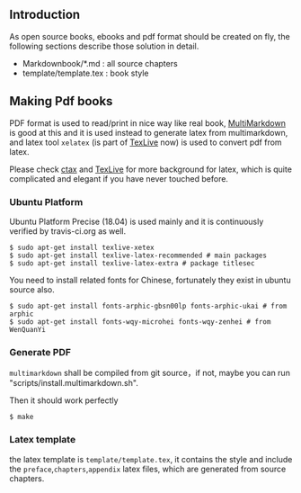 ## Introduction ##

As open source books, ebooks and pdf format should be created on fly, the following sections describe those solution in detail.

 * Markdownbook/*.md : all source chapters
 * template/template.tex : book style

## Making Pdf books ##
PDF format is used to read/print in nice way like real book, [MultiMarkdown](http://fletcherpenney.net/multimarkdown/) is good at this and it is used instead to generate latex from multimarkdown, and latex tool `xelatex` (is part of [TexLive][texlive] now) is used to convert pdf from latex.

Please check [ctax](http://www.ctan.org/) and [TexLive][texlive] for more background for latex, which is quite complicated and elegant if you have never touched before.

### Ubuntu Platform ###

Ubuntu Platform Precise (18.04) is used mainly and it is continuously verified by travis-ci.org as well. 

    $ sudo apt-get install texlive-xetex
    $ sudo apt-get install texlive-latex-recommended # main packages
    $ sudo apt-get install texlive-latex-extra # package titlesec
	
You need to install related fonts for Chinese, fortunately they exist in ubuntu source also.
    
    $ sudo apt-get install fonts-arphic-gbsn00lp fonts-arphic-ukai # from arphic 
    $ sudo apt-get install fonts-wqy-microhei fonts-wqy-zenhei # from WenQuanYi


### Generate PDF ###

`multimarkdown` shall be compiled from git source，if not, maybe you can run "scripts/install.multimarkdown.sh".

Then it should work perfectly

	$ make

### Latex template ###

the latex template is `template/template.tex`, it contains the style and include the `preface`,`chapters`,`appendix` latex files, which are generated from source chapters.

    
[texlive]: http://www.tug.org/texlive/

